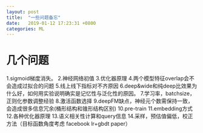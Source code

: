 ```yaml
---
layout: post
title:  "一些问题备忘"
date:   2019-01-12 17:23:31 +0800
categories: ML
---
```


# 几个问题
1.sigmoid梯度消失。
2.神经网络初值
3.优化器原理
4.两个模型特征overlap会不会造成过拟合的问题
5.线上线下指标对不齐原因
6.deep&wide和纯deep比效果为什么好，如何用实验说明确实是记忆性与泛化性的原因。
7.学习率，batchsize，正则化参数调整经验
8.激活函数选择
9.deepFM缺点，神经元个数需保持一致，会造成很多信息冗余(桶形结构和锥形结构区别)
10.pre-train
11.embedding方式
12.各种优化器原理
13.语义相关性计算和query信息
14.采样，预估值偏低，校正方法（目标函数角度考虑 facebook lr+gbdt paper）

